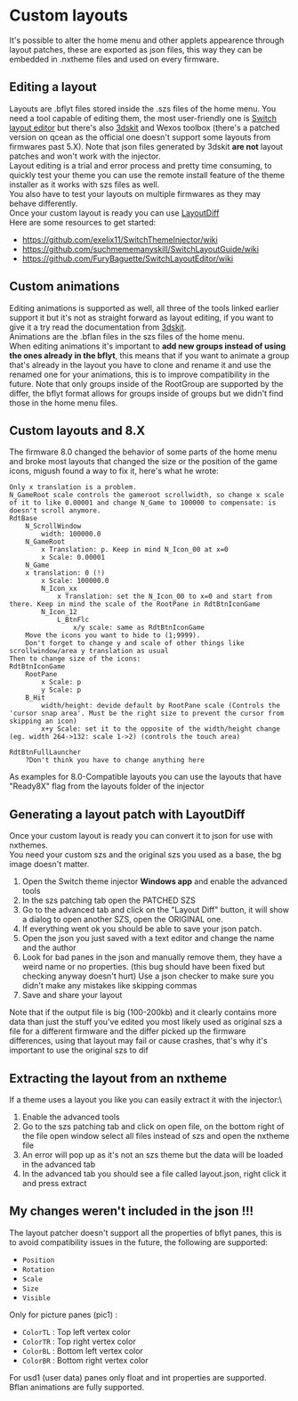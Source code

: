 # Custom layouts
It's possible to alter the home menu and other applets appearence through layout patches, these are exported as json files, this way they can be embedded in .nxtheme files and used on every firmware.

## Editing a layout
Layouts are .bflyt files stored inside the .szs files of the home menu. You need a tool capable of editing them, the most user-friendly one is [Switch layout editor](https://github.com/FuryBaguette/SwitchLayoutEditor/wiki) but there's also [3dskit](https://github.com/Tyulis/3DSkit) and Wexos toolbox (there's a patched version on qcean as the official one doesn't support some layouts from firmwares past 5.X). Note that json files generated by 3dskit **are not** layout patches and won't work with the injector.\
Layout editing is a trial and error process and pretty time consuming, to quickly test your theme you can use the remote install feature of the theme installer as it works with szs files as well.\
You also have to test your layouts on multiple firmwares as they may behave differently.\
Once your custom layout is ready you can use [LayoutDiff](https://github.com/exelix11/SwitchThemeInjector/blob/master/CustomLayouts.md#Generating-a-layout-patch-with-LayoutDiff) \
Here are some resources to get started:
- https://github.com/exelix11/SwitchThemeInjector/wiki
- https://github.com/suchmememanyskill/SwitchLayoutGuide/wiki
- https://github.com/FuryBaguette/SwitchLayoutEditor/wiki

## Custom animations
Editing animations is supported as well, all three of the tools linked earlier support it but it's not as straight forward as layout editing, if you want to give it a try read the documentation from [3dskit](https://github.com/Tyulis/3DSkit/blob/master/doc/BFLAN.md#constants).\
Animations are the .bflan files in the szs files of the home menu.\
When editing animations it's important to **add new groups instead of using the ones already in the bflyt**, this means that if you want to animate a group that's already in the layout you have to clone and rename it and use the renamed one for your animations, this is to improve compatibility in the future. Note that only groups inside of the RootGroup are supported by the differ, the bflyt format allows for groups inside of groups but we didn't find those in the home menu files.

## Custom layouts and 8.X
The firmware 8.0 changed the behavior of some parts of the home menu and broke most layouts that changed the size or the position of the game icons, migush found a way to fix it, here's what he wrote:
```
Only x translation is a problem.
N_GameRoot scale controls the gameroot scrollwidth, so change x scale of it to like 0.00001 and change N_Game to 100000 to compensate: is doesn't scroll anymore.
RdtBase
    N_ScrollWindow
        width: 100000.0
    N_GameRoot 
        x Translation: p. Keep in mind N_Icon_00 at x=0
        x Scale: 0.00001
    N_Game
    x translation: 0 (!)
        x Scale: 100000.0
        N_Icon_xx
            x Translation: set the N_Icon_00 to x=0 and start from there. Keep in mind the scale of the RootPane in RdtBtnIconGame
        N_Icon_12
            L_BtnFlc
                x/y scale: same as RdtBtnIconGame
    Move the icons you want to hide to (1;9999). 
    Don't forget to change y and scale of other things like scrollwindow/area y translation as usual
Then to change size of the icons:
RdtBtnIconGame
    RootPane   
        x Scale: p
        y Scale: p
    B_Hit
        width/height: devide default by RootPane scale (Controls the 'cursor snap area'. Must be the right size to prevent the cursor from skipping an icon)
        x+y Scale: set it to the opposite of the width/height change (eg. width 264->132: scale 1->2) (controls the touch area)
       
RdtBtnFullLauncher
    ?Don't think you have to change anything here

```
As examples for 8.0-Compatible layouts you can use the layouts that have "Ready8X" flag from the layouts folder of the injector

## Generating a layout patch with LayoutDiff
Once your custom layout is ready you can convert it to json for use with nxthemes.\
You need your custom szs and the original szs you used as a base, the bg image doesn't matter.
1) Open the Switch theme injector **Windows app** and enable the advanced tools
2) In the szs patching tab open the PATCHED SZS
2) Go to the advanced tab and click on the "Layout Diff" button, it will show a dialog to open another SZS, open the ORIGINAL one.
3) If everything went ok you should be able to save your json patch.
4) Open the json you just saved with a text editor and change the name and the author
5) Look for bad panes in the json and manually remove them, they have a weird name or no properties. (this bug should have been fixed but checking anyway doesn't hurt) Use a json checker to make sure you didn't make any mistakes like skipping commas 
6) Save and share your layout

Note that if the output file is big (100-200kb) and it clearly contains more data than just the stuff you've edited you most likely used as original szs a file for a different firmware and the differ picked up the firmware differences, using that layout may fail or cause crashes, that's why it's important to use the original szs to dif
 
## Extracting the layout from an nxtheme
If a theme uses a layout you like you can easily extract it with the injector:\
1) Enable the advanced tools
2) Go to the szs patching tab and click on open file, on the bottom right of the file open window select all files instead of szs and open the nxtheme file
3) An error will pop up as it's not an szs theme but the data will be loaded in the advanced tab
4) In the advanced tab you should see a file called layout.json, right click it and press extract

## My changes weren't included in the json !!!
The layout patcher doesn't support all the properties of bflyt panes, this is to avoid compatibility issues in the future, the following are supported:
- `Position`
- `Rotation`
- `Scale`
- `Size`
- `Visible`

Only for picture panes (pic1) :
- `ColorTL` : Top left vertex color 
- `ColorTR` : Top right vertex color 
- `ColorBL` : Bottom left vertex color 
- `ColorBR` : Bottom right vertex color 

For usd1 (user data) panes only float and int properties are supported.\
Bflan animations are fully supported.
